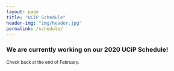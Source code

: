 ```yaml
---
layout: page
title: "UCiP Schedule"
header-img: "img/header.jpg"
permalink: /schedule/
---
```


<div class="container">
  <div class="col-sm-9 col-xs-12">
    <h3 class="home-h3">We are currently working on our 2020 UCiP Schedule!</h3>
	  <p><small>Check back at the end of February.</small></p>
    <div>
      <!-- <h4 class="schedule-header">Friday, March 8th, 2019</h4>
      <ul class="schedule-list">
        <li><h5>7:00 PM - 9:30 PM | WELCOME EVENT</h5>
          <ul class="schedule-list">
            <li><h5>Alumni Lounge (232):</h5>
              <p>Welcome Event: <em>Join the EMU Philosophy Club and your fellow participants for this laid-back meet & greet! Light refreshments are provided.</em></p>              
            </li>
          </ul>
        </li>
      </ul>
      <h4 class="schedule-header">Saturday, March 9th, 2019</h4>
      <ul class="schedule-list">
        <li><h5>8:30 AM - 9:00 AM | WELCOME</h5>
          <ul class="schedule-list">
            <li><h5>Tower Room (348):</h5>
              <p>Check-in & Breakfast: <em>Join Dr. John Koolage for a brief welcome message and breakfast!</em></p>              
            </li>
          </ul>
        </li>
        <li><h5>9:00 AM - 9:50 AM | PRESENTATIONS</h5>
          <ul class="schedule-list">
            <li><h5>Tower Room (348):</h5>
              <p>Peyton Harrington, Belmont University: “Why Virtue Cannot Be Taught: An Analysis of Plato's Meno and Anselm of Canterbury”<br>
              <em>Comments: Blake Trinske, Eastern Michigan University</em></p>              
            </li>
            <li><h5>Alumni Room (342):</h5>
              <p>Benjamin Cummins, Purdue University: “The Lowering Amplitude of Hedonic Adaptation”<br>
              <em>Comments: Joe Longo, Eastern Michigan University</em></p>
            </li>
          </ul>
        </li>
        <li><h5>10:00 AM - 10:50 AM | PRESENTATIONS</h5>
          <ul class="schedule-list">
            <li><h5>Tower Room (348):</h5>
              <p>Christine Vo, The University of Texas – Austin: “On Activating Socially Situated Knowledge”<br>
              <em>Comments: Gloria Li, University of Florida</em></p>              
            </li>
            <li><h5>Alumni Room (342):</h5>
              <p>Blake Trinske, Eastern Michigan University: “The Principles of Valuing Art:  Reasoning a Work of Art’s Value Using Principles Which Resonate with Audiences”<br>
              <em>Comments: Domenic Dame, Eastern Michigan University</em></p>
            </li>
          </ul>
        </li>
        <li><h5>11:00 AM - 11:50 AM | PRESENTATIONS</h5>
          <ul class="schedule-list">
            <li><h5>Tower Room (348):</h5>
              <p>Gloria Li, University of Florida: “Climate Change, Essential Goods, and Rawlsian Justice”<br>
              <em>Comments: Nolan Cook, Eastern Michigan University</em></p>
            </li>
            <li><h5>Alumni Room (342):</h5>
              <p>Vanessa Thorburn, Eastern Michigan University: “Truth and Poetry within and without our Control”<br>
              <em>Comments: Lixing Miao, University of Pittsburgh</em></p>
            </li>
          </ul>
        </li>
        <li><h5>12:00 PM - 1:30 PM | LUNCH & KEYNOTE</h5>
          <ul class="schedule-list">
            <li><h5>Guild Room (330):</h5>
              <p>Kirsten Jacobson, PhD, University of Maine: “Depicting Dying: How Photographs and Images Help Us Face Grief and Death”</p>
            </li>
          </ul>
        </li>
        <li><h5>1:45 PM - 2:50 PM | ACTIVITIES</h5>
          <ul class="schedule-list">
            <li><h5>Guild Hall (330):</h5>
              <p>Extended Q & A: <em>Join the keynote speaker after lunch to continue discussing their presentation.</em></p>
            </li>
	    <li><h5>Alumni Room (342):</h5>
              <p>The Value of Graduate School Panel: <em>Explore what graduate school in philosophy can offer.</em></p>              
            </li>
          </ul>
        </li>
        <li><h5>3:00 PM - 3:50 PM | PRESENTATIONS</h5>
          <ul class="schedule-list">
            <li><h5>Tower Room (348):</h5>
              <p>Spencer Darling, Wayne State University: “Medical Speech Legal Not Moral”<br>
              <em>Comments: Benjamin Cummins, Purdue University</em></p>             
            </li>
            <li><h5>Alumni Room (342):</h5>
              <p>Lauren Williams, Eastern Michigan University: “Ozturk's Disanalogies”<br>
              <em>Comments: Christine Vo, University of Texas – Austin</em></p>
            </li>
          </ul>
        </li>
        <li><h5>4:00 PM - 4:50 PM | PRESENTATIONS</h5>
          <ul class="schedule-list">
            <li><h5>Tower Room (348):</h5>
              <p>Natalie Anderson, Eastern Michigan University: “A Bayesian Justification for Movement in Pedagogic Practices”<br>
              <em>Comments: Vanessa Thorburn, Eastern Michigan University</em></p>  
            </li>
            <li><h5>Alumni Room (342):</h5>
              <p>Bella Brown, Portland State University: “The Shapes of Solidarity Through Difference”<br>
              <em>Comments: David King, Haverford College</em></p>
            </li>
          </ul>
        </li>
        <li><h5>5:00 PM - 5:50 PM | PRESENTATIONS</h5>
          <ul class="schedule-list">
            <li><h5>Tower Room (348):</h5>
              <p>Elijah Perry, Connecticut College: “Faith in Philosophy: St. Augustine's Doctrine of Divine Illumination”<br>
              <em>Comments: Samantha Fritz, Youngstown State University</em></p>
            </li>
            <li><h5>Alumni Room (342):</h5>
              <p>Rama Wahbeh, Wayne State University: “Technology and the Modern Age”<br>
              <em>Comments: Devin Brennan, Central Michigan University</em></p>
            </li>
          </ul>
        </li>
        <li><h5>Dinner on one’s own:</h5>
          <ul class="schedule-list">
            <li>
              <p>Dinner is not provided, but you are invited to join local students at Tower Inn for a dinner of fellowship and philosophy!</p>
            </li>
          </ul>
        </li>
      </ul> -->
    </div>
    <!-- <hr>
    <div class="day-2">
      <h4 class="schedule-header">Sunday, March 10th, 2019</h4>
      <ul class="schedule-list">
        <li><h5>8:30 AM - 9:00 AM | WELCOME</h5>
          <ul class="schedule-list">
            <li><h5>Tower Room (348):</h5>
              <p>Check-in & Breakfast: <em>Join Dr. Koolage for a brief welcome message and breakfast!</em></p>              
            </li>
          </ul>
        </li>
        <li><h5>9:00 AM - 9:50 AM | PRESENTATIONS</h5>
          <ul class="schedule-list">
            <li><h5>Tower Room (348):</h5>
              <p>Cameron Angliss, Connecticut College: “Cosmological Analyses of God and Time”<br>
              <em>Comments: Leah Higgins, Eastern Michigan University</em></p>
            </li>
            <li><h5>Alumni Room (342):</h5>
              <p>David DeMatteo, Reed College: “New Imitations, Old Beginnings: Machiavelli's Teaching”<br>
              <em>Comments: Spencer Darling, Wayne State University</em></p>
            </li>
          </ul>
        </li>
        <li><h5>10:00 AM - 10:50 AM | PRESENTATIONS</h5>
          <ul class="schedule-list">
            <li><h5>Tower Room (348):</h5>
              <p>Lixing Miao, University of Pittsburgh: “Free Will as Self-Control”<br>
              <em>Comments: Elijah Perry, Connecticut College</em></p>
            </li>
            <li><h5>Alumni Room (342):</h5>
              <p>Samantha Fritz, Youngstown State University: “Political Obligation and Lockean Contract Theory”<br>
              <em>Comments: Rachel Jenkins, Grand Valley State University</em></p>
            </li>
          </ul>
        </li>
        <li><h5>11:00 AM - 11:50 AM | PRESENTATIONS</h5>
          <ul class="schedule-list">
            <li><h5>Tower Room (348):</h5>
              <p>Finn Wilson, D’Youville College: “Moral Responsibility and the Swerve”<br>
              <em>Comments: Ethan Smith, Eastern Michigan University</em></p>
            </li>
            <li><h5>Alumni Room (342):</h5>
              <p><br>
              <em></em></p>
            </li>
          </ul>
        </li>
        <li><h5>12:00 PM - 1:00 PM | LUNCH</h5>
          <ul class="schedule-list">
            <li><h5>Guild Room (330):</h5>
              <p>Lunch: <em>Join presenters, commenters, and guests for lunch.</em></p>
            </li>
          </ul>
        </li>
        <li><h5>1:00 PM - 1:50 PM | PRESENTATIONS</h5>
          <ul class="schedule-list">
            <li><h5>Tower Room (348):</h5>
              <p>Aarushi Mohan, Haverford College: “Watching the Dictionary Defining Itself: Understanding the Social Nature of Language-Games in Wittgenstein's Philosophical Investigations.”<br>
              <em>Comments: David DeMatteo, Reed College</em></p>
            </li>
            <li><h5>Alumni Room (342):</h5>
              <p>See other rooms</p>
            </li>
          </ul>
        </li>
        <li><h5>2:00 PM - 2:50 PM | PRESENTATIONS</h5>
          <ul class="schedule-list">
            <li><h5>Tower Room (348):</h5>
              <p>Devin Brennan, Central Michigan University: “Error Theory and Intrinsic Value”<br>
              <em>Comments: Aarushi Mohan, Haverford College</em></p>
            </li>
            <li><h5>Alumni Room (342):</h5>
              <p>See other rooms</p>
            </li>
          </ul>
        </li>
        <li><h5>3:00 PM - 3:50 PM | PRESENTATIONS</h5>
          <ul class="schedule-list">
            <li><h5>Tower Room (348):</h5>
              <p>David King, Haverford College: “Humility's Inner Dimension: A Search for Intrinsic Value”<br>
              <em>Comments: Sarah Minnich, Saint Xavier University</em></p>
            </li>
            <li><h5>Alumni Room (342):</h5>
              <p>See other rooms</p>
            </li>
          </ul>
        </li>
        <li><h5>4:00 PM - 4:50 PM | CLOSING CEREMONY</h5>
          <ul class="schedule-list">
            <li><h5>Tower Room (348):</h5>
              <p>Closing Ceremony: <em>Join the UCiP Team as we thank you for your participation and announce the winners of our Spirit of the Conference Award!</em></p>              
            </li>
          </ul>
        </li>
      </ul> -->
    </div>
</div>
